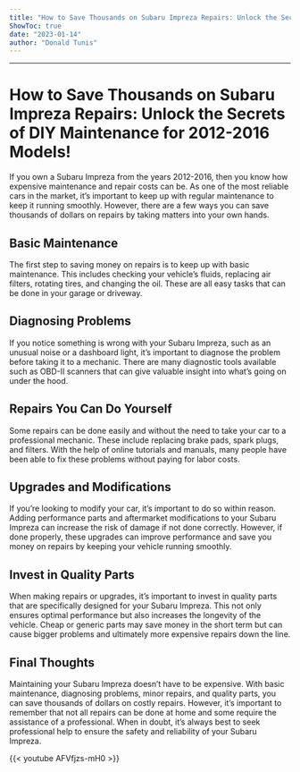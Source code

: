 ```yaml
---
title: "How to Save Thousands on Subaru Impreza Repairs: Unlock the Secrets of DIY Maintenance for 2012-2016 Models!"
ShowToc: true 
date: "2023-01-14"
author: "Donald Tunis"
---
```

*****
# How to Save Thousands on Subaru Impreza Repairs: Unlock the Secrets of DIY Maintenance for 2012-2016 Models!

If you own a Subaru Impreza from the years 2012-2016, then you know how expensive maintenance and repair costs can be. As one of the most reliable cars in the market, it’s important to keep up with regular maintenance to keep it running smoothly. However, there are a few ways you can save thousands of dollars on repairs by taking matters into your own hands.

## Basic Maintenance

The first step to saving money on repairs is to keep up with basic maintenance. This includes checking your vehicle’s fluids, replacing air filters, rotating tires, and changing the oil. These are all easy tasks that can be done in your garage or driveway.

## Diagnosing Problems

If you notice something is wrong with your Subaru Impreza, such as an unusual noise or a dashboard light, it’s important to diagnose the problem before taking it to a mechanic. There are many diagnostic tools available such as OBD-II scanners that can give valuable insight into what’s going on under the hood.

## Repairs You Can Do Yourself

Some repairs can be done easily and without the need to take your car to a professional mechanic. These include replacing brake pads, spark plugs, and filters. With the help of online tutorials and manuals, many people have been able to fix these problems without paying for labor costs.

## Upgrades and Modifications

If you’re looking to modify your car, it’s important to do so within reason. Adding performance parts and aftermarket modifications to your Subaru Impreza can increase the risk of damage if not done correctly. However, if done properly, these upgrades can improve performance and save you money on repairs by keeping your vehicle running smoothly.

## Invest in Quality Parts

When making repairs or upgrades, it’s important to invest in quality parts that are specifically designed for your Subaru Impreza. This not only ensures optimal performance but also increases the longevity of the vehicle. Cheap or generic parts may save money in the short term but can cause bigger problems and ultimately more expensive repairs down the line.

## Final Thoughts

Maintaining your Subaru Impreza doesn’t have to be expensive. With basic maintenance, diagnosing problems, minor repairs, and quality parts, you can save thousands of dollars on costly repairs. However, it’s important to remember that not all repairs can be done at home and some require the assistance of a professional. When in doubt, it’s always best to seek professional help to ensure the safety and reliability of your Subaru Impreza.

{{< youtube AFVfjzs-mH0 >}} 





